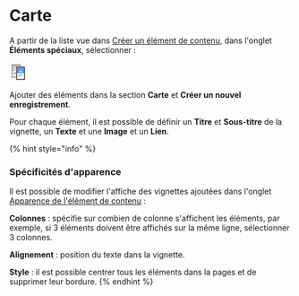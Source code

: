 # Carte

A partir de la liste vue dans [Créer un élément de contenu](../creer-un-element-de-contenu.md), dans l'onglet **Éléments spéciaux**, sélectionner : 

![Groupe de cartes](../../.gitbook/assets/image%20%2822%29.png)

Ajouter des éléments dans la section **Carte** et **Créer un nouvel enregistrement**.

Pour chaque élément, il est possible de définir un **Titre** et **Sous-titre** de la vignette, un **Texte** et une **Image** et un **Lien**.

{% hint style="info" %}
### Spécificités d'apparence

Il est possible de modifier l'affiche des vignettes ajoutées dans l'onglet [Apparence de l'élément de contenu](../apparence-element-de-contenu.md) :

**Colonnes** : spécifie sur combien de colonne s'affichent les éléments, par exemple, si 3 éléments doivent être affichés sur la même ligne, sélectionner 3 colonnes.

**Alignement** : position du texte dans la vignette.

**Style** : il est possible centrer tous les éléments dans la pages et de supprimer leur bordure.
{% endhint %}

